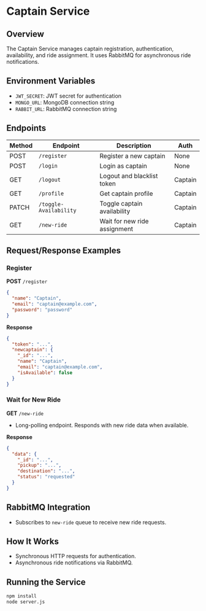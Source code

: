 # Captain Service

## Overview

The Captain Service manages captain registration, authentication, availability, and ride assignment. It uses RabbitMQ for asynchronous ride notifications.

## Environment Variables

- `JWT_SECRET`: JWT secret for authentication
- `MONGO_URL`: MongoDB connection string
- `RABBIT_URL`: RabbitMQ connection string

## Endpoints

| Method | Endpoint                | Description                  | Auth     |
|--------|-------------------------|------------------------------|----------|
| POST   | `/register`             | Register a new captain       | None     |
| POST   | `/login`                | Login as captain             | None     |
| GET    | `/logout`               | Logout and blacklist token   | Captain  |
| GET    | `/profile`              | Get captain profile          | Captain  |
| PATCH  | `/toggle-Availability`  | Toggle captain availability  | Captain  |
| GET    | `/new-ride`             | Wait for new ride assignment | Captain  |

## Request/Response Examples

### Register

**POST** `/register`
```json
{
  "name": "Captain",
  "email": "captain@example.com",
  "password": "password"
}
```
**Response**
```json
{
  "token": "...",
  "newcaptain": {
    "_id": "...",
    "name": "Captain",
    "email": "captain@example.com",
    "isAvailable": false
  }
}
```

### Wait for New Ride

**GET** `/new-ride`
- Long-polling endpoint. Responds with new ride data when available.

**Response**
```json
{
  "data": {
    "_id": "...",
    "pickup": "...",
    "destination": "...",
    "status": "requested"
  }
}
```

## RabbitMQ Integration

- Subscribes to `new-ride` queue to receive new ride requests.

## How It Works

- Synchronous HTTP requests for authentication.
- Asynchronous ride notifications via RabbitMQ.

## Running the Service

```bash
npm install
node server.js
```

